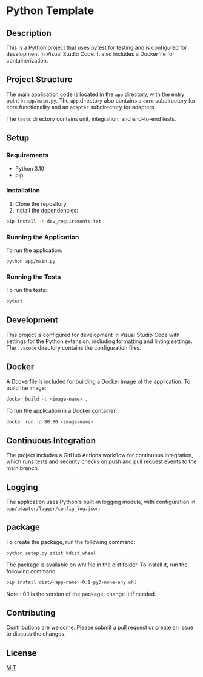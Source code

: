 # Python Template

## Description

This is a Python project that uses pytest for testing and is configured for development in Visual Studio Code. It also includes a Dockerfile for containerization.

## Project Structure

The main application code is located in the `app` directory, with the entry point in `app/main.py`. The `app` directory also contains a `core` subdirectory for core functionality and an `adapter` subdirectory for adapters.

The `tests` directory contains unit, integration, and end-to-end tests.

## Setup

### Requirements

- Python 3.10
- pip

### Installation

1. Clone the repository.
2. Install the dependencies:

```sh
pip install -r dev_requirements.txt
```

### Running the Application

To run the application:

```sh
python app/main.py
```

### Running the Tests

To run the tests:

```sh
pytest
```

## Development

This project is configured for development in Visual Studio Code with settings for the Python extension, including formatting and linting settings. The `.vscode` directory contains the configuration files.

## Docker

A Dockerfile is included for building a Docker image of the application. To build the image:

```sh
docker build -t <image-name> .
```

To run the application in a Docker container:

```sh
docker run -p 80:80 <image-name>
```

## Continuous Integration

The project includes a GitHub Actions workflow for continuous integration, which runs tests and security checks on push and pull request events to the main branch.

## Logging

The application uses Python's built-in logging module, with configuration in `app/adapter/logger/config_log.json`.

## package

To create the package, run the following command:
```bash
python setup.py sdist bdist_wheel
```

The package is available on whl file in the dist folder. To install it, run the following command:
```bash
pip install dist/<app-name>-0.1-py3-none-any.whl
```
Note : 0.1 is the version of the package, change it if needed.

## Contributing

Contributions are welcome. Please submit a pull request or create an issue to discuss the changes.

## License

[MIT](LICENSE)